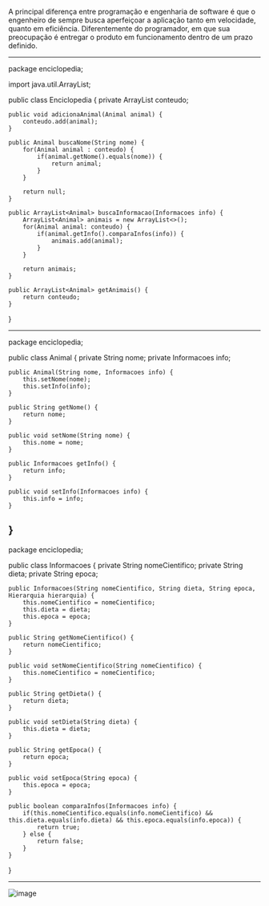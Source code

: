 A principal diferença entre programação e engenharia de software é que o engenheiro de sempre busca aperfeiçoar a aplicação tanto em velocidade, quanto em eficiência. Diferentemente do programador, em que sua preocupação é entregar o produto em funcionamento dentro de um prazo definido. 

-------------------------------------------------------------------------------------------------------------------------------------

package enciclopedia;

import java.util.ArrayList;

public class Enciclopedia {
	private ArrayList<Animal> conteudo;
	
	public void adicionaAnimal(Animal animal) {
		conteudo.add(animal);
	}
	
	public Animal buscaNome(String nome) {
		for(Animal animal : conteudo) {
			if(animal.getNome().equals(nome)) {
				return animal;
			}
		}
		
		return null;
	}
	
	public ArrayList<Animal> buscaInformacao(Informacoes info) {
		ArrayList<Animal> animais = new ArrayList<>();
		for(Animal animal: conteudo) {
			if(animal.getInfo().comparaInfos(info)) {
				animais.add(animal);
			}
		}
		
		return animais;
	}
	
	public ArrayList<Animal> getAnimais() {
		return conteudo;
	}
}

---------------------------

package enciclopedia;

public class Animal {
	private String nome;
	private Informacoes info;
	
	public Animal(String nome, Informacoes info) {
		this.setNome(nome);
		this.setInfo(info);
	}

	public String getNome() {
		return nome;
	}

	public void setNome(String nome) {
		this.nome = nome;
	}

	public Informacoes getInfo() {
		return info;
	}

	public void setInfo(Informacoes info) {
		this.info = info;
	}	
}
---------------------------

package enciclopedia;

public class Informacoes {
	private String nomeCientifico;
	private String dieta;
	private String epoca;
	
	public Informacoes(String nomeCientifico, String dieta, String epoca, Hierarquia hierarquia) {
		this.nomeCientifico = nomeCientifico;
		this.dieta = dieta;
		this.epoca = epoca;
	}
	
	public String getNomeCientifico() {
		return nomeCientifico;
	}
	
	public void setNomeCientifico(String nomeCientifico) {
		this.nomeCientifico = nomeCientifico;
	}

	public String getDieta() {
		return dieta;
	}

	public void setDieta(String dieta) {
		this.dieta = dieta;
	}

	public String getEpoca() {
		return epoca;
	}

	public void setEpoca(String epoca) {
		this.epoca = epoca;
	}

	public boolean comparaInfos(Informacoes info) {
		if(this.nomeCientifico.equals(info.nomeCientifico) && this.dieta.equals(info.dieta) && this.epoca.equals(info.epoca)) {
			return true;
		} else {
			return false;
		}
	}
}

---------------------------

![image](https://github.com/Sandro-Pimentel/bertoti/assets/125677890/f7f5d5f7-fc39-48cb-82ca-ac7e539afdb1)
